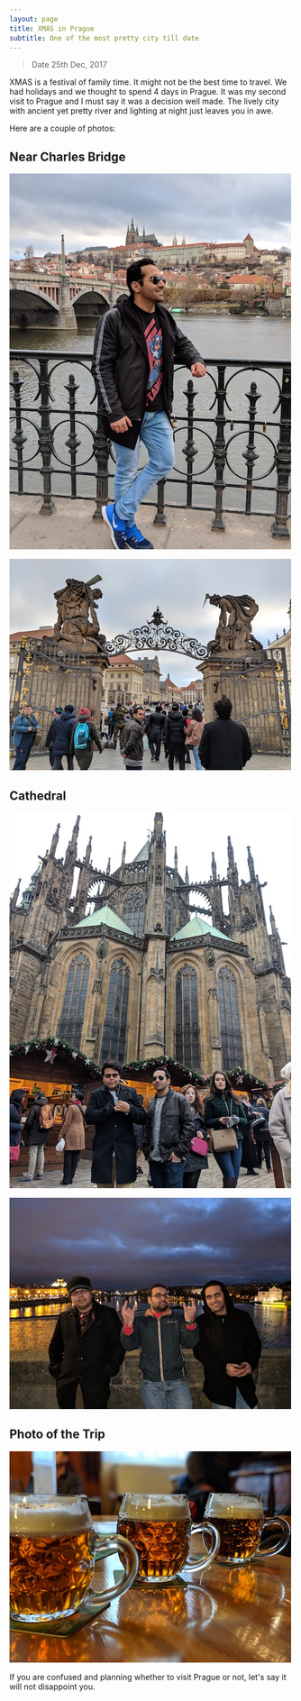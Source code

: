 ```yaml
---
layout: page
title: XMAS in Prague
subtitle: One of the most pretty city till date
---
```


>Date 25th Dec, 2017

XMAS is a festival of family time. It might not be the best time to travel. We had holidays and we thought to spend 4 days in Prague. It was my second visit to Prague and I must say it was a decision well made. The lively city with ancient yet pretty river and lighting at night just leaves you in awe.

Here are a couple of photos:

## Near Charles Bridge

![](/img/travel/prague-xmas-17/photo_1.jpg)


![](/img/travel/prague-xmas-17/photo_2.jpg)

## Cathedral

![](/img/travel/prague-xmas-17/photo_3.jpg)


![](/img/travel/prague-xmas-17/photo_5.jpg)

## Photo of the Trip
![](/img/travel/prague-xmas-17/photo_4.jpg)

If you are confused and planning whether to visit Prague or not, let's say it will not disappoint you.

